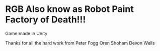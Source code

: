 RGB
Also know as Robot Paint Factory of Death!!!
=========

Game made in Unity

Thanks for all the hard work from
Peter Fogg
Oren Shoham
Devon Wells

